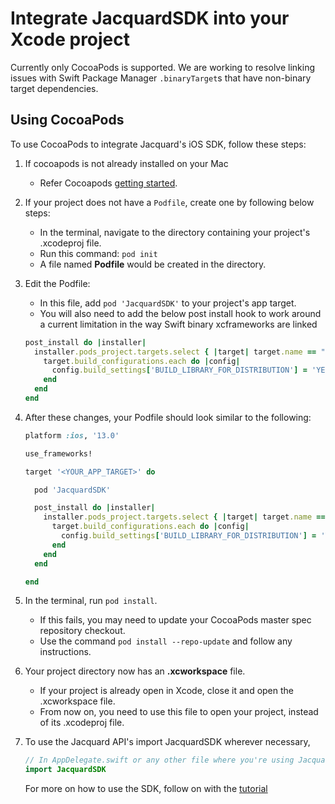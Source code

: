 # Integrate JacquardSDK into your Xcode project

Currently only CocoaPods is supported. We are working to resolve
linking issues with Swift Package Manager `.binaryTarget`s that have
non-binary target dependencies.

## Using CocoaPods

To use CocoaPods to integrate Jacquard's iOS SDK, follow these steps:

1. If cocoapods is not already installed on your Mac
    * Refer Cocoapods [getting
      started](https://guides.cocoapods.org/using/getting-started.html).

2. If your project does not have a `Podfile`, create one by following
   below steps:
   * In the terminal, navigate to the directory containing your
     project's .xcodeproj file.
   * Run this command: `pod init`
   * A file named **Podfile** would be created in the directory.

3. Edit the Podfile:
    * In this file, add `pod 'JacquardSDK'` to your project's app
      target.
    * You will also need to add the below post install hook to work
      around a current limitation in the way Swift binary xcframeworks
      are linked

    ```ruby
    post_install do |installer|
      installer.pods_project.targets.select { |target| target.name == "SwiftProtobuf" }.each do |target|
        target.build_configurations.each do |config|
          config.build_settings['BUILD_LIBRARY_FOR_DISTRIBUTION'] = 'YES'
        end
      end
    end
    ```

4.  After these changes, your Podfile should look similar to the
    following:

    ```ruby
    platform :ios, '13.0'

    use_frameworks!

    target '<YOUR_APP_TARGET>' do

      pod 'JacquardSDK'

      post_install do |installer|
        installer.pods_project.targets.select { |target| target.name == "SwiftProtobuf" }.each do |target|
          target.build_configurations.each do |config|
            config.build_settings['BUILD_LIBRARY_FOR_DISTRIBUTION'] = 'YES'
          end
        end
      end

    end
    ```

5. In the terminal, run `pod install`. 
    * If this fails, you may need to update your CocoaPods master spec
      repository checkout.
    * Use the command `pod install --repo-update` and follow any
      instructions.
    
6. Your project directory now has an **.xcworkspace** file.  
    * If your project is already open in Xcode, close it and open the
      .xcworkspace file.
    * From now on, you need to use this file to open your project,
      instead of its .xcodeproj file.

7. To use the Jacquard API's import JacquardSDK wherever necessary, 
     ```swift
     // In AppDelegate.swift or any other file where you're using JacquardSDK
     import JacquardSDK
    ```
    For more on how to use the SDK, follow on with the [tutorial](tutorial.html)
